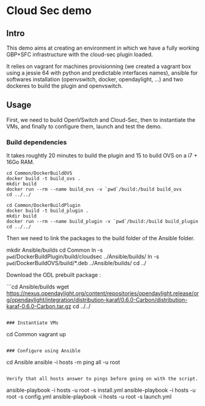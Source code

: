 # Cloud Sec demo

## Intro

This demo aims at creating an environment in which we have a fully working GBP+SFC infrastructure with the cloud-sec plugin loaded.

It relies on vagrant for machines provisionning (we created a vagrant box using a jessie 64 with python and predictable interfaces names), ansible for softwares installation (openvswitch, docker, opendaylight, ...) and two dockeres to build the plugin and openvswitch.

## Usage

First, we need to build OpenVSwitch and Cloud-Sec, then to instantiate the VMs, and finally to configure them, launch and test the demo.

### Build dependencies

It takes roughtly 20 minutes to build the plugin and 15 to build OVS on a i7 + 16Go RAM.

```
cd Common/DockerBuildOVS
docker build -t build_ovs .
mkdir build
docker run --rm --name build_ovs -v `pwd`/build:/build build_ovs
cd ../../
```

```
cd Common/DockerBuildPlugin
docker build -t build_plugin .
mkdir build
docker run --rm --name build_plugin -v `pwd`/build:/build build_plugin
cd ../../
```

Then we need to link the packages to the build folder of the Ansible folder.

  mkdir Ansible/builds
  cd Common
  ln -s `pwd`/DockerBuildPlugin/build/cloudsec ../Ansible/builds/
  ln -s `pwd`/DockerBuildOVS/build/*.deb ../Ansible/builds/
  cd ../

Download the ODL prebuilt package :

``̀ 
cd Ansible/builds
wget https://nexus.opendaylight.org/content/repositories/opendaylight.release/org/opendaylight/integration/distribution-karaf/0.6.0-Carbon/distribution-karaf-0.6.0-Carbon.tar.gz
cd ../../
```

### Instantiate VMs

```
cd Common
vagrant up
```

### Configure using Ansible

```
cd Ansible
ansible -i hosts -m ping all -u root
```

Verify that all hosts answer to pings before going on with the script.

```
ansible-playbook -i hosts -u root -s install.yml
ansible-playbook -i hosts -u root -s config.yml
ansible-playbook -i hosts -u root -s launch.yml
```
